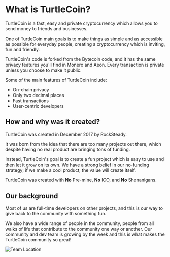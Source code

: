 # What is TurtleCoin?

TurtleCoin is a fast, easy and private cryptocurrency which allows you to send money to friends and businesses.

One of TurtleCoin main goals is to make things as simple and as accessible as possible for everyday people, creating a cryptocurrency which is inviting, fun and friendly.

TurtleCoin's code is forked from the Bytecoin code, and it has the same privacy features you'll find in Monero and Aeon. Every transaction is private unless you choose to make it public.

Some of the main features of TurtleCoin include:
* On-chain privacy
* Only two decimal places
* Fast transactions
* User-centric developers

## How and why was it created?

TurtleCoin was created in December 2017 by RockSteady.

It was born from the idea that there are too many projects out there, which despite having no real product are bringing tons of funding. 

Instead, TurtleCoin's goal is to create a fun project which is easy to use and then let it grow on its own. We have a strong belief in our no-funding strategy; if we make a cool product, the value will create itself.

TurtleCoin was created with **No** Pre-mine, **No** ICO, and **No** Shenanigans.

## Our background

Most of us are full-time developers on other projects, and this is our way to give back to the community with something fun.

We also have a wide range of people in the community, people from all walks of life that contribute to the community one way or another. Our community and dev team is growing by the week and this is what makes the TurtleCoin community so great!

![Team Location](https://github.com/holytastyguacamole/turtlecoin-wiki/blob/master/images/team_locations.png)
